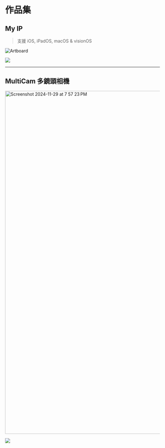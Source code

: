 # 作品集

## My IP

> 支援 iOS, iPadOS, macOS & visionOS

![Artboard](https://github.com/user-attachments/assets/3a6b7594-5dcf-4ced-8161-6bce9b9f4b14)

[<img src="https://upload.wikimedia.org/wikipedia/commons/thumb/9/91/Download_on_the_App_Store_RGB_blk.svg/160px-Download_on_the_App_Store_RGB_blk.svg.png">](https://apps.apple.com/app/id6499165292?pt=127418135&ct=official-website&mt=8)

---

## MultiCam 多鏡頭相機 

<img width="1116" alt="Screenshot 2024-11-29 at 7 57 23 PM" src="https://github.com/user-attachments/assets/202b1f7b-4050-415e-80d4-7436145b8875">

[<img src="https://upload.wikimedia.org/wikipedia/commons/thumb/9/91/Download_on_the_App_Store_RGB_blk.svg/160px-Download_on_the_App_Store_RGB_blk.svg.png">](https://apps.apple.com/app/id6480590146?pt=127418135&ct=official-website&mt=8)

